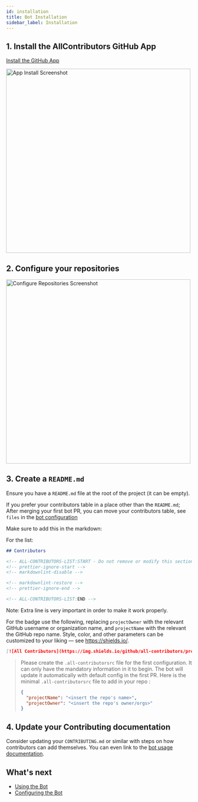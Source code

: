 ```yaml
---
id: installation
title: Bot Installation
sidebar_label: Installation
---
```



## 1. Install the AllContributors GitHub App

[Install the GitHub App](https://github.com/apps/allcontributors/installations/new)

<a href="https://github.com/apps/allcontributors/installations/new">
    <img alt="App Install Screenshot" src="../../assets/app-install.png" width="500px">
</a>

## 2. Configure your repositories

<img alt="Configure Repositories Screenshot" src="../../assets/configure-repositories.png" width="500px">

## 3. Create a `README.md`

Ensure you have a `README.md` file at the root of the project (it can be empty).

If you prefer your contributors table in a place other than the `README.md`; After merging your first bot PR, you can move your contributors table,
see `files` in the [bot configuration](configuration)

Make sure to add this in the markdown:

For the list:

```markdown
## Contributors

<!-- ALL-CONTRIBUTORS-LIST:START - Do not remove or modify this section -->
<!-- prettier-ignore-start -->
<!-- markdownlint-disable -->

<!-- markdownlint-restore -->
<!-- prettier-ignore-end -->

<!-- ALL-CONTRIBUTORS-LIST:END -->
```

Note: Extra line is very important in order to make it work properly.

For the badge use the following, replacing `projectOwner` with the relevant GitHub username or organization name, and `projectName` with the relevant the GitHub repo name. Style, color, and other parameters can be customized to your liking — see <https://shields.io/>.

```markdown
[![All Contributors](https://img.shields.io/github/all-contributors/projectOwner/projectName?color=ee8449&style=flat-square)](#contributors)
```

> Please create the `.all-contributorsrc` file for the first configuration. It can only have the mandatory information in it to begin. The bot will update it automatically with default config in the first PR.
> Here is the minimal `.all-contributorsrc` file to add in your repo :
>
> ```json
> {
>   "projectName": "<insert the repo's name>",
>   "projectOwner": "<insert the repo's owner/orgs>"
> }
> ```
>

## 4. Update your Contributing documentation

Consider updating your `CONTRIBUTING.md` or similar with steps on how contributors can add themselves. You can even link to the [bot usage documentation](usage).

## What's next

- [Using the Bot](usage)
- [Configuring the Bot](configuration)
